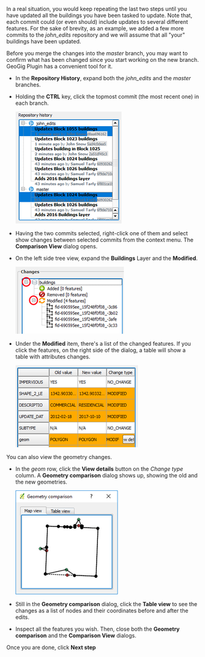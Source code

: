 In a real situation, you would keep repeating the last two
steps until you have updated all the buildings you have been tasked to
update. Note that, each commit could (or even should) include updates to
several different features. For the sake of brevity, as an example, we
added a few more commits to the *john_edits* repository and we will
assume that all "your" buildings have been updated.

Before you merge the changes into the *master* branch, you may want to
confirm what has been changed since you start working on the new branch.
GeoGig Plugin has a convenient tool for it.

* In the **Repository History**, expand both the *john_edits* and the
  *master* branches.

* Holding the **CTRL** key, click the topmost commit (the most recent one)
  in each branch.

    ![select_two_commits](select_two_commits.png)

* Having the two commits selected, right-click one of them and select
  show changes between selected commits from the context menu. The
  **Comparison View** dialog opens.

* On the left side tree view, expand the **Buildings** Layer and the
  **Modified**.

    ![expand_comparison_tree](expand_comparison_tree.png)

* Under the **Modified** item, there's a list of the changed features.
  If you click the features, on the right side of the dialog, a table
  will show a table with attributes changes.

    ![attribute_changes](attribute_changes.png)

You can also view the geometry changes.

* In the *geom* row, click the **View details** button on the *Change
  type* column. A **Geometry comparison** dialog shows up, showing the
  old and the new geometries.

    ![geometry_comparison](geometry_comparison.png)

* Still in the **Geometry comparison** dialog, click the **Table view**
  to see the changes as a list of nodes and their coordinates before and
  after the edits.

* Inspect all the features you wish. Then, close both the **Geometry
  comparison** and the **Comparison View** dialogs.

Once you are done, click **Next step**
